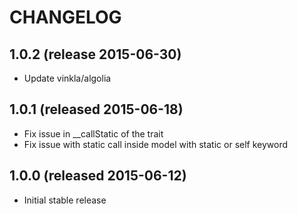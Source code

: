 # CHANGELOG

## 1.0.2 (release 2015-06-30)

- Update vinkla/algolia

## 1.0.1 (released 2015-06-18)

- Fix issue in __callStatic of the trait
- Fix issue with static call inside model with static or self keyword

## 1.0.0 (released 2015-06-12)

- Initial stable release
